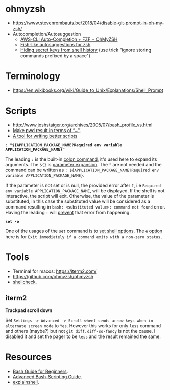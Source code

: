 # ohmyzsh

- https://www.stevenrombauts.be/2018/04/disable-git-prompt-in-oh-my-zsh/
- Autocompletion/Autosuggestion
  - [AWS-CLI Auto-Completion + FZF + OhMyZSH](https://medium.com/@herryhan2435/using-aws-cli-with-fzf-on-ohmyzsh-ec995ee3784f)
  - [Fish-like autosuggestions for zsh](https://github.com/zsh-users/zsh-autosuggestions)
  - [Hiding secret keys from shell history](https://medium.com/@prasincs/hiding-secret-keys-from-shell-history-part-1-5875eb5556cc) (use trick "ignore storing commands prefixed by a space")

# Terminology

- https://en.wikibooks.org/wiki/Guide_to_Unix/Explanations/Shell_Prompt

# Scripts

- http://www.joshstaiger.org/archives/2005/07/bash_profile_vs.html
- [Make pwd result in terms of “~"](https://unix.stackexchange.com/questions/207210/make-pwd-result-in-terms-of).
- [A tool for writing better scripts](https://github.com/google/zx)

**`: "${APPLICATION_PACKAGE_NAME?Required env variable APPLICATION_PACKAGE_NAME}"`**

The leading `:` is the built-in [colon command](https://gerardnico.com/lang/bash/double_point), it's used here to expand its arguments. The `${}` is [parameter expansion](https://gerardnico.com/lang/bash/parameter_expansion). The `"` are not needed and the command can be written as `: ${APPLICATION_PACKAGE_NAME?Required env variable APPLICATION_PACKAGE_NAME}`.

If the parameter is not set or is null, the provided error after `?`, i.e `Required env variable APPLICATION_PACKAGE_NAME`, will be displayed. If the shell is not interactive, the script will exit. Otherwise, the value of the parameter is substituted, in this case the substituted value will be considered as a command resulting in `bash: <substituted value>: command not found` error. Having the leading `:` will [prevent](https://aplawrence.com/Basics/leading-colon.html) that error from happening.

**`set -e`**

One of the usages of the `set` command is to [set shell options](https://bash.cyberciti.biz/guide/Setting_shell_options). The `e` [option](http://linuxcommand.org/lc3_man_pages/seth.html) here is for `Exit immediately if a command exits with a non-zero status.`

# Tools

- Terminal for macos: https://iterm2.com/
- https://github.com/ohmyzsh/ohmyzsh
- [shellcheck](https://github.com/koalaman/shellcheck).

## iterm2

**Trackpad scroll down**

Set `Settings -> Advanced -> Scroll wheel sends arrow keys when in alternate screen mode` to `Yes`. However this works for only `less` command and others (maybe?) but not `git diff`. `diff-so-fancy` is not the cause. I disabled it and set the pager to be `less` and the result remained the same.

# Resources

- [Bash Guide for Beginners](https://www.tldp.org/LDP/Bash-Beginners-Guide/html/index.html).
- [Advanced Bash-Scripting Guide](https://www.tldp.org/LDP/abs/html/index.html).
- [explainshell](https://explainshell.com/).
